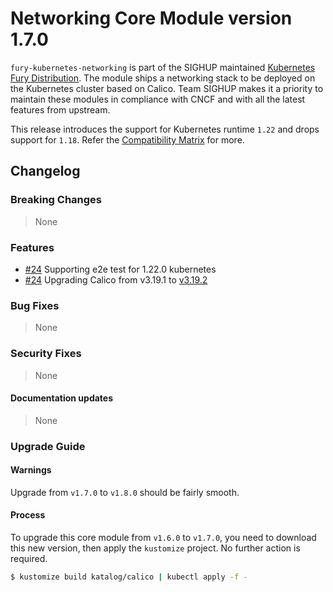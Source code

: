 # Networking Core Module version 1.7.0

`fury-kubernetes-networking` is part of the SIGHUP maintained [Kubernetes Fury Distribution](https://github.com/sighupio/fury-distribution). The module ships a networking stack to be deployed on the Kubernetes cluster based on Calico. Team SIGHUP makes it a priority to maintain these modules in compliance with CNCF and with all the latest features from upstream.

This release introduces the support for Kubernetes runtime `1.22` and drops support for `1.18`. Refer the [Compatibility Matrix](https://github.com/sighupio/fury-kubernetes-networking#compatibility) for more.

## Changelog

### Breaking Changes
> None
### Features
- [#24](https://github.com/sighupio/fury-kubernetes-networking/pull/39) Supporting e2e test for 1.22.0 kubernetes
- [#24](https://github.com/sighupio/fury-kubernetes-networking/pull/24) Upgrading Calico from v3.19.1 to [v3.19.2](https://github.com/projectcalico/calico/releases/tag/v3.19.2)
### Bug Fixes
> None
### Security Fixes
> None
#### Documentation updates
> None

### Upgrade Guide

#### Warnings

Upgrade from `v1.7.0` to `v1.8.0` should be fairly smooth.

#### Process

To upgrade this core module from `v1.6.0` to `v1.7.0`, you need to download this new version, then apply the `kustomize` project. No further action is required.

```bash
$ kustomize build katalog/calico | kubectl apply -f -
```

